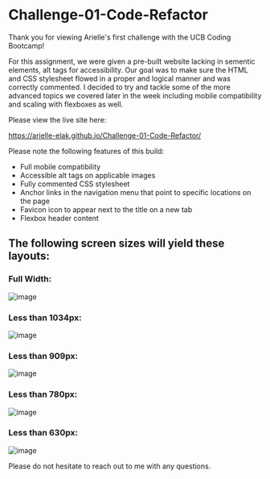 # Challenge-01-Code-Refactor

Thank you for viewing Arielle's first challenge with the UCB Coding Bootcamp!

For this assignment, we were given a pre-built website lacking in sementic elements, alt tags for accessibility. Our goal was to make sure the HTML and CSS stylesheet flowed in a proper and logical manner and was correctly commented. I decided to try and tackle some of the more advanced topics we covered later in the week including mobile compatibility and scaling with flexboxes as well.

Please view the live site here:

https://arielle-elak.github.io/Challenge-01-Code-Refactor/

Please note the following features of this build:

- Full mobile compatibility
- Accessible alt tags on applicable images
- Fully commented CSS stylesheet
- Anchor links in the navigation menu that point to specific locations on the page
- Favicon icon to appear next to the title on a new tab
- Flexbox header content

## The following screen sizes will yield these layouts:

### Full Width:
![image](https://user-images.githubusercontent.com/73449635/182480822-89767f88-8857-4036-a1b1-ba382e61093f.png)

### Less than 1034px:
![image](https://user-images.githubusercontent.com/73449635/182482031-c1f928a4-5e83-44aa-9b52-5cf829dc136b.png)

### Less than 909px:
![image](https://user-images.githubusercontent.com/73449635/182482072-aa905312-42b8-4aea-ae75-a909691081fc.png)

### Less than 780px:
![image](https://user-images.githubusercontent.com/73449635/182482102-750427bc-14b2-4640-9c23-6ac00002121e.png)

### Less than 630px:
![image](https://user-images.githubusercontent.com/73449635/182482128-050791dd-d474-458c-9a50-6247e2658fde.png)

Please do not hesitate to reach out to me with any questions.

